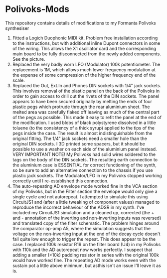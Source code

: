 # Polivoks-Mods
This repository contains details of modifications to my Formanta Polivoks synthesiser

1. Fitted a Logich Duophonic MIDI kit. Problem free installation according to the instructions, but with additional inline Dupont connectors in some of the wiring. This allows the X1 oscillator card and the corresponding main board to be fully disconnected from the newly added components. See the picture.
2. Replaced the very badly worn LFO (Modulator) 100k potentiometer. The replacement is 1M, which allows much lower frequency modulation at the expense of some compression of the higher frequency end of the scale.
3. Replaced the Out, Ext.In and Phones DIN sockets with 1/4" jack sockets. This involves removal of the plastic panel on the back of the Polivoks in order to gain access to drill out the rivets of the DIN sockets. The panel appears to have been secured originally by melting the ends of four plastic pegs which protrude through the rear aluminium sheet. The melted area was carefully flaked off leaving as much of the central part of the pegs as possible. This made it easy to refit the panel at the end of the modification. I used blobs of black polystyrene dissolved in a little toluene (to the consistency of a thick syrup) applied to the tips of the pegs inside the case. The result is almost indistinguishable from the original fitting.
The 1/4" jack sockets need a smaller hole than the original DIN sockets. I 3D printed some spacers, but it should be possible to use a washer on each side of the aluminium panel instead.
VERY IMPORTANT NOTE! My Polivoks had solid wires soldered to the tags on the body of the DIN sockets. The resulting earth connection to the aluminium case is ESSENTIAL for correct functioning of the synth, so be sure to add an alternative connection to the chassis if you use plastic jack sockets. The Modulator/LFO in my Polivoks stopped working correctly until I re-established this connection.
4. The auto-repeating AD envelope mode worked fine in the VCA section of my Polivoks, but in the Filter section the envelope would only give a single cycle and not autorepeat. I attempted to simulate this using CircuitJS1 and (after a little tweaking of component values) managed to reproduce the incorrect behaviour of the ADSR in my synth. I've included my CircuitJS1 simulation and a cleaned up, corrected (the + and - annotation of the inverting and non-inverting inputs was reversed) and translated copy of the filter schematic. The problem hinges around the comparator op-amp A5, where the simulation suggests that the voltage on the non-inverting input at the end of the decay cycle doesn't fall quite low enough to trigger the repeat. This does appear to be the case. I replaced 100k resistor R19 on the filter board (U4) in my Polivoks with 110k and the AD autorepeat now works perfectly. I suspect that adding a smaller (<10k) padding resistor in series with the original 100k would have worked fine. The repeating AD mode works even with the sustain pot a little above minimum, but asthis isn't an issue I'll leave it as is.
